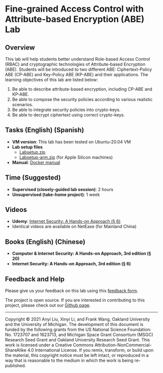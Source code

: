 # Fine-grained Access Control with Attribute-based Encryption (ABE) Lab

## Overview

This lab will help students better understand Role-based Access Control (RBAC) and cryptographic technologies of Attribute-based Encryption (ABE). Students will be introduced to two different ABE: Ciphertext-Policy ABE (CP-ABE) and Key-Policy ABE (KP-ABE) and their applications. The learning objectives of this lab are listed below:
1. Be able to describe attribute-based encryption, including CP-ABE and KP-ABE.
2. Be able to compose the security policies according to various realistic scenarios.
3. Be able to integrate security policies into crypto-keys.
4. Be able to decrypt ciphertext using correct crypto-keys.

## Tasks (English) (Spanish)

- **VM version**: This lab has been tested on Ubuntu-20.04 VM
- **Lab setup files**
  - [Labsetup.zip](link-to-labsetup.zip)
  - [Labsetup-arm.zip](link-to-labsetup-arm.zip) (for Apple Silicon machines)
- **Manual**: [Docker manual](link-to-docker-manual)

## Time (Suggested)

- **Supervised (closely-guided lab session)**: 2 hours
- **Unsupervised (take-home project)**: 1 week

## Videos

- **Udemy**: [Internet Security: A Hands-on Approach (§ 6)](link-to-udemy-course)
- Identical videos are available on NetEase (for Mainland China)

## Books (English) (Chinese)

- **Computer & Internet Security: A Hands-on Approach, 3rd edition (§ 20)**
- **Internet Security: A Hands-on Approach, 3rd edition (§ 6)**

## Feedback and Help

Please give us your feedback on this lab using this [feedback form](link-to-feedback-form).

The project is open source. If you are interested in contributing to this project, please check out our [Github page](https://github.com/your-github-repo).

---

Copyright © 2021 Anyi Liu, Xinyi Li, and Frank Wang, Oakland University and the University of Michigan.
The development of this document is funded by the following grants from the US National Science Foundation: No. 1723707 and 1623713, and Michigan Space Grant Consortium (MSGC) Research Seed Grant and Oakland University Research Seed Grant. This work is licensed under a Creative Commons Attribution-NonCommercial-ShareAlike 4.0 International License. If you remix, transform, or build upon the material, this copyright notice must be left intact, or reproduced in a way that is reasonable to the medium in which the work is being re-published.

